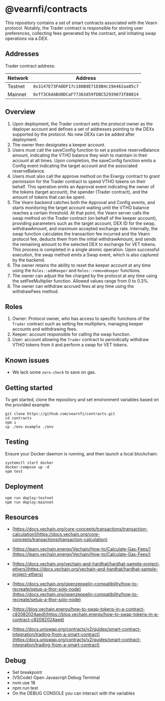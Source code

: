 # @vearnfi/contracts

This repository contains a set of smart contracts associated with the Vearn protocol. Notably, the Trader contract is responsible for storing user preferences, collecting fees generated by the contract, and initiating swap operations via a DEX.

## Addresses

Trader contract address:

| Network | Address                                    |
|---------|--------------------------------------------|
| Testnet | `0x3147E73FADDF17c186BdE71E8B4c19A462aa85c7` |
| Mainnet | `0xff3C6dABd0DCaF77363d59fDBC52939073f88014` |

## Overview

1. Upon deployment, the Trader contract sets the protocol owner as the deployer account and defines a set of addresses pointing to the DEXs supported by the protocol. No new DEXs can be added after deployment.
2. The owner then designates a keeper account.
3. Users must call the saveConfig function to set a positive reserveBalance amount, indicating the VTHO balance they wish to maintain in their account at all times. Upon completion, the saveConfig function emits a Config event indicating the target account and the associated reserveBalance.
4. Users must also call the approve method on the Energy contract to grant permission for the Trader contract to spend VTHO tokens on their behalf. This operation emits an Approval event indicating the owner of the tokens (target account), the spender (Trader contract), and the amount of tokens that can be spent.
5. The Vearn backend catches both the Approval and Config events, and starts monitoring the target account waiting until the VTHO balance reaches a certain threshold. At that point, the Vearn server calls the swap method on the Trader contract (on behalf of the keeper account), providing parameters such as the target account, DEX ID for the swap, withdrawAmount, and maximum accepted exchange rate. Internally, the swap function calculates the transaction fee incurred and the Vearn protocol fee, deducts them from the initial withdrawAmount, and sends the remaining amount to the selected DEX to exchange for VET tokens. This process is completed in a single atomic operation. Upon successful execution, the swap method emits a Swap event, which is also captured by the backend.
6. The owner retains the ability to reset the keeper account at any time using the `Roles::addKeeper` and `Roles::removeKeeper` functions.
7. The owner can adjust the fee charged by the protocol at any time using the setFeeMultiplier function. Allowed values range from 0 to 0.3%.
8. The owner can withdraw accrued fees at any time using the withdrawFees method.

## Roles

1. Owner: Protocol owner, who has access to specific functions of the `Trader` contract such as setting fee multipliers, managing keeper accounts and withdrawing fees.
2. Keeper: account responsible for calling the swap function.
3. User: account allowing the `Trader` contract to periodically withdraw VTHO tokens from it and perform a swap for VET tokens.

## Known issues

- We lack some `zero-check` to save on gas.

## Getting started

To get started, clone the repository and set environment variables based on the provided example:

```
git clone https://github.com/vearnfi/contracts.git
cd contracts
npm i
cp ./env.example ./env
```

## Testing

Ensure your Docker daemon is running, and then launch a local blockchain:

```
systemctl start docker
docker-compose up -d
npm test
```

## Deployment

```
npm run deploy:testnet
npm run deploy:mainnet
```

## Resources

- [https://docs.vechain.org/core-concepts/transactions/transaction-calculation](https://docs.vechain.org/core-concepts/transactions/transaction-calculation)

- [https://learn.vechain.energy/Vechain/How-to/Calculate-Gas-Fees/](https://learn.vechain.energy/Vechain/How-to/Calculate-Gas-Fees/)

- [https://docs.vechain.org/vechain-and-hardhat/hardhat-sample-project-ethers](https://docs.vechain.org/vechain-and-hardhat/hardhat-sample-project-ethers)

- [https://docs.vechain.org/openzeppelin-compatibility/how-to-recreate/setup-a-thor-solo-node](https://docs.vechain.org/openzeppelin-compatibility/how-to-recreate/setup-a-thor-solo-node)

- [https://blog.vechain.energy/how-to-swap-tokens-in-a-contract-c82082024aed](https://blog.vechain.energy/how-to-swap-tokens-in-a-contract-c82082024aed)

- [https://docs.uniswap.org/contracts/v2/guides/smart-contract-integration/trading-from-a-smart-contract](https://docs.uniswap.org/contracts/v2/guides/smart-contract-integration/trading-from-a-smart-contract)

## Debug

- Set breakpoint
- (VSCode) Open Javascript Debug Terminal
- nvm use 18
- npm run test
- On the DEBUG CONSOLE you can interact with the variables
